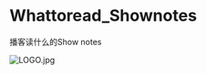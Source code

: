 # Whattoread_Shownotes
播客读什么的Show notes

![LOGO.jpg](https://s2.loli.net/2022/07/15/6jtsu7WZXenoyNC.jpg)

